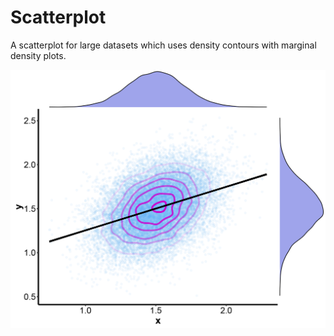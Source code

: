 # Scatterplot

A scatterplot for large datasets which uses density contours with marginal density plots.

![graph](https://github.com/UK-Digital-Heart-Project/scatterplot/blob/master/scatterplot.png)
